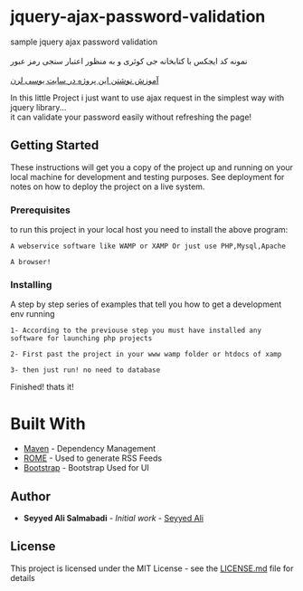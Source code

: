 # jquery-ajax-password-validation <br>
sample jquery ajax password validation  <br>
  <br> نمونه کد ایجکس با کتابخانه جی کوئری و به منظور اعتبار سنجی رمز عبور<br>  
<a href="http://uclearn.ir/learn-webdesign/php/ajax-php-jquery-programming/">آموزش نوشتن این پروژه در سایت یوسی لرن</a> <br>
 
In this little Project i just want to use ajax request in the simplest way with jquery library...<br>
it can validate your password easily without refreshing the page!

## Getting Started

These instructions will get you a copy of the project up and running on your local machine for development and testing purposes. See deployment for notes on how to deploy the project on a live system.

### Prerequisites

to run this project in your local host you need to install the above program:

```
A webservice software like WAMP or XAMP Or just use PHP,Mysql,Apache

```

```
A browser!
```


### Installing

A step by step series of examples that tell you how to get a development env running

```
1- According to the previouse step you must have installed any software for launching php projects
```

```
2- First past the project in your www wamp folder or htdocs of xamp
```

```
3- then just run! no need to database
```

Finished! thats it!

# Built With

* [Maven](https://maven.apache.org/) - Dependency Management
* [ROME](https://rometools.github.io/rome/) - Used to generate RSS Feeds
* [Bootstrap](https://github.com/twbs/bootstrap) - Bootstrap Used for UI
## Author

* **Seyyed Ali Salmabadi** - *Initial work* - [Seyyed Ali](https://github.com/salis77/)

## License

This project is licensed under the MIT License - see the [LICENSE.md](LICENSE.md) file for details



